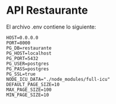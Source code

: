 # API Restaurante

El archivo .env contiene lo siguiente:

```
HOST=0.0.0.0
PORT=8000
PG_DB=restaurante
PG_HOST=localhost
PG_PORT=5432
PG_USER=postgres
PG_PASS=postgres
PG_SSL=true
NODE_ICU_DATA="./node_modules/full-icu"
DEFAULT_PAGE_SIZE=10
MAX_PAGE_SIZE=100
MIN_PAGE_SIZE=10

```
